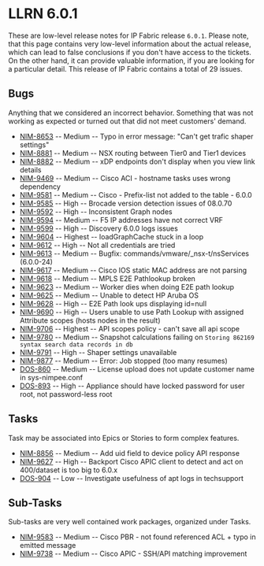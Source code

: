 # LLRN 6.0.1

These are low-level release notes for IP Fabric release `6.0.1`. Please note, that this page contains very low-level information about the actual release, which can lead to false conclusions if you don't have access to the tickets. On the other hand, it can provide valuable information, if you are looking for a particular detail. This release of IP Fabric contains a total of 29 issues.

## Bugs

Anything that we considered an incorrect behavior. Something that was not working as expected or turned out that did not meet customers' demand.

- [NIM-8653](https://ipfabric.atlassian.net/browse/NIM-8653) -- Medium -- Typo in error message: "Can't get trafic shaper settings"
- [NIM-8881](https://ipfabric.atlassian.net/browse/NIM-8881) -- Medium -- NSX routing between Tier0 and Tier1 devices
- [NIM-8882](https://ipfabric.atlassian.net/browse/NIM-8882) -- Medium -- xDP endpoints don't display when you view link details
- [NIM-9469](https://ipfabric.atlassian.net/browse/NIM-9469) -- Medium -- Cisco ACI - hostname tasks uses wrong dependency
- [NIM-9581](https://ipfabric.atlassian.net/browse/NIM-9581) -- Medium -- Cisco - Prefix-list not added to the table - 6.0.0
- [NIM-9585](https://ipfabric.atlassian.net/browse/NIM-9585) -- High -- Brocade version detection issues of 08.0.70
- [NIM-9592](https://ipfabric.atlassian.net/browse/NIM-9592) -- High -- Inconsistent Graph nodes
- [NIM-9594](https://ipfabric.atlassian.net/browse/NIM-9594) -- Medium -- F5 IP addresses have not correct VRF
- [NIM-9599](https://ipfabric.atlassian.net/browse/NIM-9599) -- High -- Discovery 6.0.0 logs issues
- [NIM-9604](https://ipfabric.atlassian.net/browse/NIM-9604) -- Highest -- loadGraphCache stuck in a loop
- [NIM-9612](https://ipfabric.atlassian.net/browse/NIM-9612) -- High -- Not all credentials are tried
- [NIM-9613](https://ipfabric.atlassian.net/browse/NIM-9613) -- Medium -- Bugfix: commands/vmware/_nsx-t/nsServices (6.0.0-24)
- [NIM-9617](https://ipfabric.atlassian.net/browse/NIM-9617) -- Medium -- Cisco IOS static MAC address are not parsing
- [NIM-9618](https://ipfabric.atlassian.net/browse/NIM-9618) -- Medium -- MPLS E2E Pathlookup broken
- [NIM-9623](https://ipfabric.atlassian.net/browse/NIM-9623) -- Medium -- Worker dies when doing E2E path lookup
- [NIM-9625](https://ipfabric.atlassian.net/browse/NIM-9625) -- Medium -- Unable to detect HP Aruba OS
- [NIM-9628](https://ipfabric.atlassian.net/browse/NIM-9628) -- High -- E2E Path look ups displaying id=null
- [NIM-9690](https://ipfabric.atlassian.net/browse/NIM-9690) -- High -- Users unable to use Path Lookup with assigned Attribute scopes (hosts nodes in the result)
- [NIM-9706](https://ipfabric.atlassian.net/browse/NIM-9706) -- Highest -- API scopes policy - can't save all api scope
- [NIM-9780](https://ipfabric.atlassian.net/browse/NIM-9780) -- Medium -- Snapshot calculations failing on `Storing 862169 syntax search data records in db`
- [NIM-9791](https://ipfabric.atlassian.net/browse/NIM-9791) -- High -- Shaper settings unavailable
- [NIM-9877](https://ipfabric.atlassian.net/browse/NIM-9877) -- Medium -- Error: Job stopped (too many resumes)
- [DOS-860](https://ipfabric.atlassian.net/browse/DOS-860) -- Medium -- License upload does not update customer name in sys-nimpee.conf
- [DOS-893](https://ipfabric.atlassian.net/browse/DOS-893) -- High -- Appliance should have locked password for user root, not password-less root

## Tasks

Task may be associated into Epics or Stories to form complex features.

- [NIM-8856](https://ipfabric.atlassian.net/browse/NIM-8856) -- Medium -- Add uid field to device policy API response
- [NIM-9627](https://ipfabric.atlassian.net/browse/NIM-9627) -- High -- Backport Cisco APIC client to detect and act on 400/dataset is too big to 6.0.x
- [DOS-904](https://ipfabric.atlassian.net/browse/DOS-904) -- Low -- Investigate usefulness of apt logs in techsupport

## Sub-Tasks

Sub-tasks are very well contained work packages, organized under Tasks.

- [NIM-9583](https://ipfabric.atlassian.net/browse/NIM-9583) -- Medium -- Cisco PBR - not found referenced ACL + typo in emitted message
- [NIM-9738](https://ipfabric.atlassian.net/browse/NIM-9738) -- Medium -- Cisco APIC - SSH/API matching improvement

